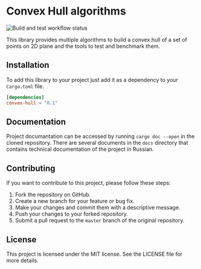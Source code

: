 # Convex Hull algorithms

![Build and test workflow status](https://github.com/deker104/convex-hull/actions/workflows/ci.yml/badge.svg?branch=master)

This library provides multiple algorithms to build a convex hull of a set of points on 2D plane and the tools to test and benchmark them.

## Installation

To add this library to your project just add it as a dependency to your `Cargo.toml` file.

```toml
[dependencies]
convex-hull = "0.1"
```

## Documentation

Project documantation can be accessed by running `cargo doc --open` in the cloned repository. There are several documents in the `docs` directory that contains technical documentation of the project in Russian.

## Contributing

If you want to contribute to this project, please follow these steps:
1. Fork the repository on GitHub.
2. Create a new branch for your feature or bug fix.
3. Make your changes and commit them with a descriptive message.
4. Push your changes to your forked repository.
5. Submit a pull request to the `master` branch of the original repository.


## License

This project is licensed under the MIT license. See the LICENSE file for more details.